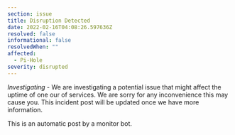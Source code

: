```yaml
---
section: issue
title: Disruption Detected
date: 2022-02-16T04:08:26.597636Z
resolved: false
informational: false
resolvedWhen: ""
affected:
  - Pi-Hole
severity: disrupted
---
```

*Investigating* - We are investigating a potential issue that might affect the uptime of one our of services. We are sorry for any inconvenience this may cause you. This incident post will be updated once we have more information.

This is an automatic post by a monitor bot.
        